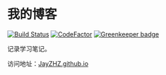 # 我的博客


[![Build Status](https://www.travis-ci.org/JayZHZ/blog.svg?branch=master)](https://www.travis-ci.org/JayZHZ/blog)
[![CodeFactor](https://www.codefactor.io/repository/github/JayZHZ/blog/badge)](https://www.codefactor.io/repository/github/JayZHZ/blog) [![Greenkeeper badge](https://badges.greenkeeper.io/JayZHZ/blog.svg)](https://greenkeeper.io/)

记录学习笔记。

访问地址：[JayZHZ.github.io](https://JayZHZ.github.io/)